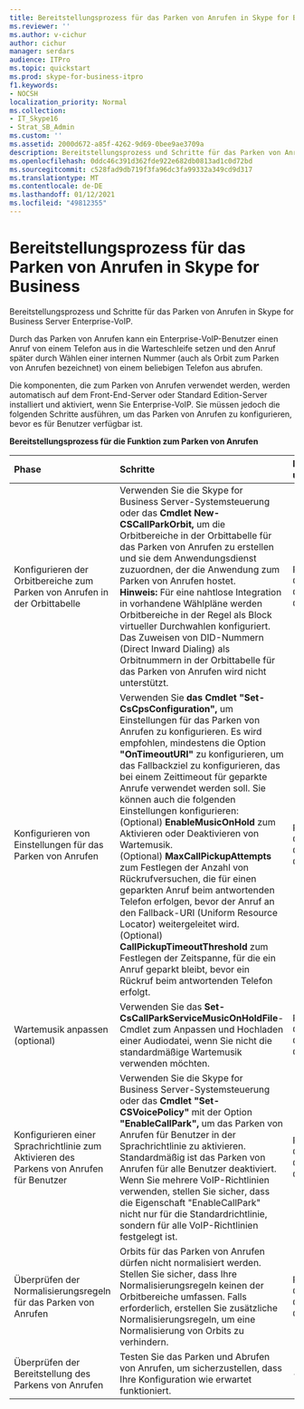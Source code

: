 ```yaml
---
title: Bereitstellungsprozess für das Parken von Anrufen in Skype for Business
ms.reviewer: ''
ms.author: v-cichur
author: cichur
manager: serdars
audience: ITPro
ms.topic: quickstart
ms.prod: skype-for-business-itpro
f1.keywords:
- NOCSH
localization_priority: Normal
ms.collection:
- IT_Skype16
- Strat_SB_Admin
ms.custom: ''
ms.assetid: 2000d672-a85f-4262-9d69-0bee9ae3709a
description: Bereitstellungsprozess und Schritte für das Parken von Anrufen in Skype for Business Server Enterprise-VoIP.
ms.openlocfilehash: 0ddc46c391d362fde922e682db0813ad1c0d72bd
ms.sourcegitcommit: c528fad9db719f3fa96dc3fa99332a349cd9d317
ms.translationtype: MT
ms.contentlocale: de-DE
ms.lasthandoff: 01/12/2021
ms.locfileid: "49812355"
---
```

# <a name="deployment-process-for-call-park-in-skype-for-business"></a>Bereitstellungsprozess für das Parken von Anrufen in Skype for Business
 
Bereitstellungsprozess und Schritte für das Parken von Anrufen in Skype for Business Server Enterprise-VoIP.
  
Durch das Parken von Anrufen kann ein Enterprise-VoIP-Benutzer einen Anruf von einem Telefon aus in die Warteschleife setzen und den Anruf später durch Wählen einer internen Nummer (auch als Orbit zum Parken von Anrufen bezeichnet) von einem beliebigen Telefon aus abrufen.
  
Die komponenten, die zum Parken von Anrufen verwendet werden, werden automatisch auf dem Front-End-Server oder Standard Edition-Server installiert und aktiviert, wenn Sie Enterprise-VoIP. Sie müssen jedoch die folgenden Schritte ausführen, um das Parken von Anrufen zu konfigurieren, bevor es für Benutzer verfügbar ist. 
  
**Bereitstellungsprozess für die Funktion zum Parken von Anrufen**

|**Phase**|**Schritte**|**Erforderliche Gruppen und Rollen**|**Bereitstellungsdokumentation**|
|:-----|:-----|:-----|:-----|
|Konfigurieren der Orbitbereiche zum Parken von Anrufen in der Orbittabelle  <br/> |Verwenden Sie die Skype for Business Server-Systemsteuerung oder das **Cmdlet New-CSCallParkOrbit,** um die Orbitbereiche in der Orbittabelle für das Parken von Anrufen zu erstellen und sie dem Anwendungsdienst zuzuordnen, der die Anwendung zum Parken von Anrufen hostet. <br/> **Hinweis:** Für eine nahtlose Integration in vorhandene Wählpläne werden Orbitbereiche in der Regel als Block virtueller Durchwahlen konfiguriert. Das Zuweisen von DID-Nummern (Direct Inward Dialing) als Orbitnummern in der Orbittabelle für das Parken von Anrufen wird nicht unterstützt. <br/> |RTCUniversalServerAdmins  <br/> CsVoiceAdministrator  <br/> CsServerAdministrator  <br/> CsAdministrator  <br/> |[Erstellen oder Ändern eines Orbitbereichs für das Parken von Anrufen in Skype for Business](create-or-modify-a-call-park-orbit-range.md) <br/> |
|Konfigurieren von Einstellungen für das Parken von Anrufen  <br/> | Verwenden Sie **das Cmdlet "Set-CsCpsConfiguration",** um Einstellungen für das Parken von Anrufen zu konfigurieren. Es wird empfohlen, mindestens die Option **"OnTimeoutURI"** zu konfigurieren, um das Fallbackziel zu konfigurieren, das bei einem Zeittimeout für geparkte Anrufe verwendet werden soll. Sie können auch die folgenden Einstellungen konfigurieren: <br/>  (Optional) **EnableMusicOnHold** zum Aktivieren oder Deaktivieren von Wartemusik. <br/>  (Optional) **MaxCallPickupAttempts** zum Festlegen der Anzahl von Rückrufversuchen, die für einen geparkten Anruf beim antwortenden Telefon erfolgen, bevor der Anruf an den Fallback-URI (Uniform Resource Locator) weitergeleitet wird. <br/>  (Optional) **CallPickupTimeoutThreshold** zum Festlegen der Zeitspanne, für die ein Anruf geparkt bleibt, bevor ein Rückruf beim antwortenden Telefon erfolgt. <br/> |RTCUniversalServerAdmins  <br/> CsVoiceAdministrator  <br/> CsServerAdministrator  <br/> CsAdministrator  <br/> |[Konfigurieren von Einstellungen für das Parken von Anrufen in Skype for Business](configure-call-park-settings.md) <br/> |
|Wartemusik anpassen (optional)  <br/> |Verwenden Sie das **Set-CsCallParkServiceMusicOnHoldFile**-Cmdlet zum Anpassen und Hochladen einer Audiodatei, wenn Sie nicht die standardmäßige Wartemusik verwenden möchten. <br/> |RTCUniversalServerAdmins  <br/> CsVoiceAdministrator  <br/> CsServerAdministrator  <br/> CsAdministrator  <br/> |[Anpassen der Wartemusik für das Parken von Anrufen inSkype for Business](customize-call-park-music-on-hold.md) <br/> |
|Konfigurieren einer Sprachrichtlinie zum Aktivieren des Parkens von Anrufen für Benutzer  <br/> |Verwenden Sie die Skype for Business Server-Systemsteuerung oder das **Cmdlet "Set-CSVoicePolicy"** mit der Option **"EnableCallPark",** um das Parken von Anrufen für Benutzer in der Sprachrichtlinie zu aktivieren. <br/> Standardmäßig ist das Parken von Anrufen für alle Benutzer deaktiviert.  <br/> Wenn Sie mehrere VoIP-Richtlinien verwenden, stellen Sie sicher, dass die Eigenschaft "EnableCallPark" nicht nur für die Standardrichtlinie, sondern für alle VoIP-Richtlinien festgelegt ist.  <br/> |RTCUniversalServerAdmins  <br/> CsVoiceAdministrator  <br/> CsUserAdministrator  <br/> CsAdministrator  <br/> |[Aktivieren des Parkens von Anrufen für Benutzer in Skype for Business](enable-call-park-for-users.md) <br/> |
|Überprüfen der Normalisierungsregeln für das Parken von Anrufen  <br/> |Orbits für das Parken von Anrufen dürfen nicht normalisiert werden. Stellen Sie sicher, dass Ihre Normalisierungsregeln keinen der Orbitbereiche umfassen. Falls erforderlich, erstellen Sie zusätzliche Normalisierungsregeln, um eine Normalisierung von Orbits zu verhindern.  <br/> |RTCUniversalServerAdmins  <br/> CsVoiceAdministrator  <br/> CsServerAdministrator  <br/> CsAdministrator  <br/> |[Überprüfen der Normalisierungsregeln für das Parken von Anrufen in Skype for Business](verify-normalization-rules-for-call-park.md) <br/> |
|Überprüfen der Bereitstellung des Parkens von Anrufen  <br/> |Testen Sie das Parken und Abrufen von Anrufen, um sicherzustellen, dass Ihre Konfiguration wie erwartet funktioniert.  <br/> |-  <br/> |[(Optional) Überprüfen der Bereitstellung des Parkens von Anrufen in Skype for Business](optional-verify-call-park-deployment.md) <br/> |
   

